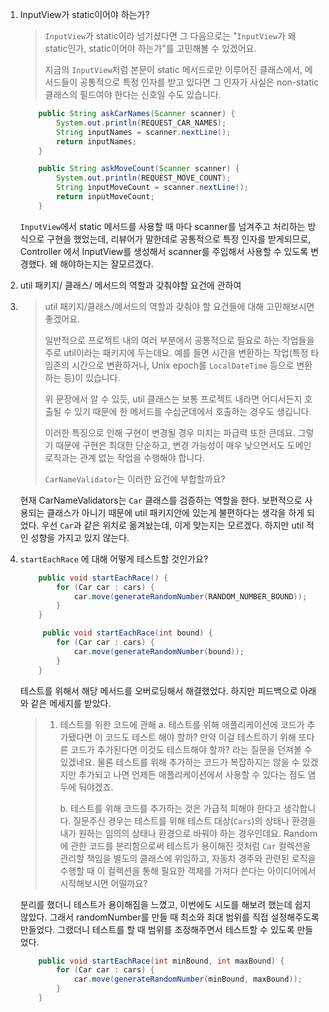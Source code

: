 1. InputView가 static이어야 하는가?

   > `InputView`가 static이라 넘기셨다면 그 다음으로는 "`InputView`가 왜 static인가, static이어야 하는가"를 고민해볼 수 있겠어요.
   >
   > 지금의 `InputView`처럼 본문이 static 메서드로만 이루어진 클래스에서, 메서드들이 공통적으로 특정 인자를 받고 있다면 그 인자가 사실은 non-static 클래스의 필드여야 한다는 신호일 수도 있습니다.

   ```java
       public String askCarNames(Scanner scanner) {
           System.out.println(REQUEST_CAR_NAMES);
           String inputNames = scanner.nextLine();
           return inputNames;
       }
   
       public String askMoveCount(Scanner scanner) {
           System.out.println(REQUEST_MOVE_COUNT);
           String inputMoveCount = scanner.nextLine();
           return inputMoveCount;
       }
   
   ```

   `InputView`에서 static 메서드를 사용할 때 마다 scanner를 넘겨주고 처리하는 방식으로 구현을 했었는데, 리뷰어가 말한데로 공통적으로 특정 인자를 받게되므로, Controller 에서 InputView를 생성해서 scanner를 주입해서 사용할 수 있도록 변경했다. 왜 해야하는지는 잘모르겠다.

   

2. util 패키지/ 클래스/ 메서드의 역할과 갖춰야할 요건에 관하여

3. > util 패키지/클래스/메서드의 역할과 갖춰야 할 요건들에 대해 고민해보시면 좋겠어요.
   >
   > 일반적으로 프로젝트 내의 여러 부분에서 공통적으로 필요로 하는 작업들을 주로 util이라는 패키지에 두는데요. 예를 들면 시간을 변환하는 작업(특정 타임존의 시간으로 변환하거나, Unix epoch를 `LocalDateTime` 등으로 변환하는 등)이 있습니다.
   >
   > 위 문장에서 알 수 있듯, util 클래스는 보통 프로젝트 내라면 어디서든지 호출될 수 있기 때문에 한 메서드를 수십군데에서 호출하는 경우도 생깁니다.
   >
   > 이러한 특징으로 인해 구현이 변경될 경우 미치는 파급력 또한 큰데요. 그렇기 때문에 구현은 최대한 단순하고, 변경 가능성이 매우 낮으면서도 도메인 로직과는 관계 없는 작업을 수행해야 합니다.
   >
   > `CarNameValidator`는 이러한 요건에 부합할까요?

   현재 CarNameValidators는 `Car` 클래스를 검증하는 역할을 한다. 보편적으로 사용되는 클래스가 아니기 때문에 util 패키지안에 있는게 불편하다는 생각을 하게 되었다. 우선 `Car`과 같은 위치로 옮겨놨는데, 이게 맞는지는 모르겠다. 하지만 util 적인 성향을 가지고 있지 않는다.



3. `startEachRace` 에 대해 어떻게 테스트할 것인가요?

   ```java
       public void startEachRace() {
           for (Car car : cars) {
               car.move(generateRandomNumber(RANDOM_NUMBER_BOUND));
           }
       }    
   
   		public void startEachRace(int bound) {
           for (Car car : cars) {
               car.move(generateRandomNumber(bound));
           }
       }
   ```

   테스트를 위해서 해당 메서드를 오버로딩해서 해결했었다. 하지만 피드백으로 아래와 같은 메세지를 받았다.

   > 1. 테스트를 위한 코드에 관해
   >    a. 테스트를 위해 애플리케이션에 코드가 추가됐다면 이 코드도 테스트 해야 할까? 만약 이걸 테스트하기 위해 또다른 코드가 추가된다면 이것도 테스트해야 할까? 라는 질문을 던져볼 수 있겠네요. 물론 테스트를 위해 추가하는 코드가 복잡하지는 않을 수 있겠지만 추가되고 나면 언제든 애플리케이션에서 사용할 수 있다는 점도 염두에 둬야겠죠.
   >
   >    b. 테스트를 위해 코드를 추가하는 것은 가급적 피해야 한다고 생각합니다. 질문주신 경우는 테스트를 위해 테스트 대상(`Cars`)의 상태나 환경을 내가 원하는 임의의 상태나 환경으로 바꿔야 하는 경우인데요. Random에 관한 코드를 분리함으로써 테스트가 용이해진 것처럼 `Car` 컬렉션을 관리할 책임을 별도의 클래스에 위임하고, 자동차 경주와 관련된 로직을 수행할 때 이 컬렉션을 통해 필요한 객체를 가져다 쓴다는 아이디어에서 시작해보시면 어떨까요?

   분리를 했더니 테스트가 용이해짐을 느꼈고, 이번에도 시도를 해보려 했는데 쉽지 않았다. 그래서 randomNumber를 만들 때 최소와 최대 범위를 직접 설정해주도록 만들었다. 그랬더니 테스트를 할 때 범위를 조정해주면서 테스트할 수 있도록 만들었다.

   ```java
       public void startEachRace(int minBound, int maxBound) {
           for (Car car : cars) {
               car.move(generateRandomNumber(minBound, maxBound));
           }
       }
   ```

   